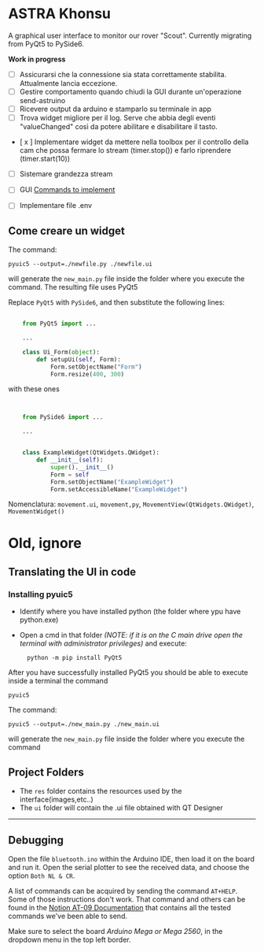 
# ASTRA Khonsu

A graphical user interface to monitor our rover "Scout". Currently migrating from PyQt5 to PySide6.

**Work in progress**

- [ ] Assicurarsi che la connessione sia stata correttamente stabilita. Attualmente lancia eccezione.
- [ ] Gestire comportamento quando chiudi la GUI durante un'operazione send-astruino
- [ ] Ricevere output da arduino e stamparlo su terminale in app
- [ ] Trova widget migliore per il log. Serve che abbia degli eventi "valueChanged" così da potere abilitare e disabilitare il tasto.
- [ x ] Implementare widget da mettere nella toolbox per il controllo della cam che possa fermare lo stream (timer.stop()) e farlo riprendere (timer.start(10))
- [ ] Sistemare grandezza stream
- [ ] GUI [Commands to implement](https://www.notion.so/astra-team/Documentazione-comandi-e445912294c94576b910cc75a6e5b087)
- [ ] Implementare file .env


## Come creare un widget

The command:

    pyuic5 --output=./newfile.py ./newfile.ui

will generate the `new_main.py` file inside the folder where you execute the command.
The resulting file uses PyQt5

Replace `PyQt5` with `PySide6`, and then substitute the following lines:

``` python

    from PyQt5 import ... 

    ...

    class Ui_Form(object):
        def setupUi(self, Form):
            Form.setObjectName("Form")
            Form.resize(400, 300)
```

with these ones

``` python


    from PySide6 import ... 

    ...


    class ExampleWidget(QtWidgets.QWidget):
        def __init__(self):
            super().__init__()
            Form = self
            Form.setObjectName("ExampleWidget")
            Form.setAccessibleName("ExampleWidget")
```

Nomenclatura: `movement.ui`, `movement,py`, `MovementView(QtWidgets.QWidget)`, `MovementWidget()`

# Old, ignore

## Translating the UI in code

### Installing pyuic5

- Identify where you have installed python (the folder where ypu have python.exe)
- Open a cmd in that folder *(NOTE: if it is on the C main drive open the terminal with administrator privileges)* and execute: 

        python -m pip install PyQt5

After you have successfully installed PyQt5 you should be able to execute inside a terminal the command

    pyuic5

The command:

    pyuic5 --output=./new_main.py ./new_main.ui

will generate the `new_main.py` file inside the folder where you execute the command

## Project Folders
 - The `res` folder contains the resources used by the interface(images,etc..)
 - The `ui` folder will contain the .ui file obtained with QT Designer

---

## Debugging

Open the file `bluetooth.ino` within the Arduino IDE, then load it on the board and run it. Open the serial plotter to see the received data, and choose the option `Both NL & CR`.

A list of commands can be acquired by sending the command `AT+HELP`. Some of those instructions don't work. That command and others can be found in the [Notion AT-09 Documentation](https://www.notion.so/astra-team/Documentation-of-bluetooth-module-AT-09-4bb4d29fb7db46d291fcfd81fea8ce22) that contains all the tested commands we've been able to send.

Make sure to select the board *Arduino Mega or Mega 2560*, in the dropdown menu in the top left border.   